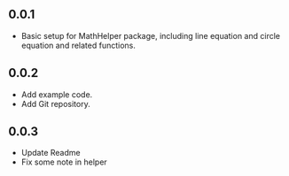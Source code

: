 ## 0.0.1

* Basic setup for MathHelper package, including line equation and circle equation and related functions.

## 0.0.2
* Add example code.
* Add Git repository.

## 0.0.3
* Update Readme
* Fix some note in helper